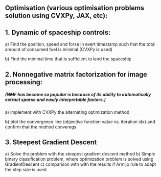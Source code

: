 ## Optimisation (various optimisation problems solution using CVXPy, JAX, etc):
## 1. Dynamic of spaceship controls:

  a) Find the position, speed and forse in evert timestamp such that the total amount of consumed fuel is minimal (CVXPy is used)
  
  b) Find the minimal time that is sufficient to land the spaceship

## 2. Nonnegative matrix factorization for image processing: 
##### (NMF has become so popular is because of its ability to automatically extract sparse and easily interpretable factors.)

  a) implement with CVXPy the alternating optimization method
  
  b) plot the convergence line (objective function value vs. iteration idx) and confirm that the method converegs

## 3. Steepest Gradient Descent

  a) Solve the problem with the steepest gradient descent method
  b) Simple binary classification problem, where optimization problem is solved using GradientDescent
  c) comparison with with the results if Armijo rule to adapt the step size is used

